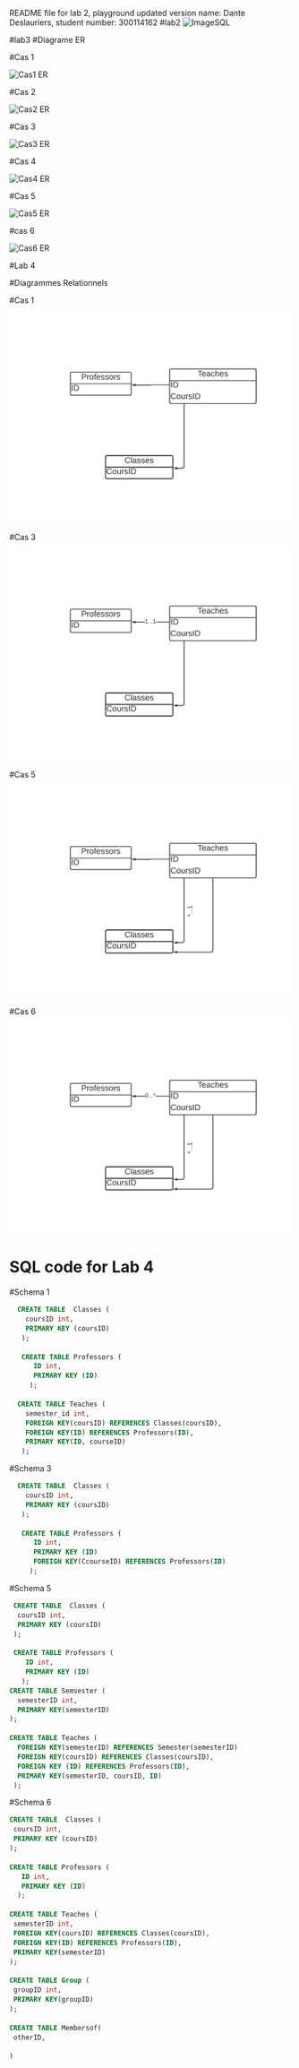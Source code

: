 README file for lab 2, playground updated version
name: Dante Deslauriers,
student number: 300114162
#lab2
![ImageSQL](https://github.com/ddesl069/csi2532_playground/blob/Lab02/sql.PNG?raw=true)

#lab3
#Diagrame ER

#Cas 1

![Cas1 ER](https://github.com/ddesl069/csi2532_playground/blob/Lab03/lab%2003/Cas1.png)

#Cas 2

![Cas2 ER](https://github.com/ddesl069/csi2532_playground/blob/Lab03/lab%2003/Cas2.png)

#Cas 3

![Cas3 ER](https://github.com/ddesl069/csi2532_playground/blob/Lab03/lab%2003/Cas3.png)

#Cas 4

![Cas4 ER](https://github.com/ddesl069/csi2532_playground/blob/Lab03/lab%2003/Cas4.png)

#Cas 5

![Cas5 ER](https://github.com/ddesl069/csi2532_playground/blob/Lab03/lab%2003/Cas5.png)

#cas 6

![Cas6 ER](https://github.com/ddesl069/csi2532_playground/blob/Lab03/lab%2003/Cas6.png)

#Lab 4

#Diagrammes Relationnels

#Cas 1
![Cas1 RE](https://github.com/ddesl069/csi2532_playground/blob/Lab04/lab%2004/Cas%201.png?raw=true)

#Cas 3
![Cas3 RE](https://github.com/ddesl069/csi2532_playground/blob/Lab04/lab%2004/Cas%203.png?raw=true)

#Cas 5
![Cas5 RE](https://github.com/ddesl069/csi2532_playground/blob/Lab04/lab%2004/Cas%205.png?raw=true)

#Cas 6
![Cas6 RE](https://github.com/ddesl069/csi2532_playground/blob/Lab04/lab%2004/Cas%206.png?raw=true)

# SQL code for Lab 4
#Schema 1
```sql
  CREATE TABLE  Classes (
    coursID int,
    PRIMARY KEY (coursID)
   );

   CREATE TABLE Professors (
      ID int,
      PRIMARY KEY (ID)
     );

  CREATE TABLE Teaches (
    semester_id int,
    FOREIGN KEY(coursID) REFERENCES Classes(coursID),
    FOREIGN KEY(ID) REFERENCES Professors(ID),
    PRIMARY KEY(ID, courseID)
   );
```
#Schema 3
```sql
  CREATE TABLE  Classes (
    coursID int,
    PRIMARY KEY (coursID)
   );

   CREATE TABLE Professors (
      ID int,
      PRIMARY KEY (ID)
      FOREIGN KEY(CcourseID) REFERENCES Professors(ID)
     );
 ```
#Schema 5
```sql
 CREATE TABLE  Classes (
  coursID int,
  PRIMARY KEY (coursID)
 );
  
 CREATE TABLE Professors (
    ID int,
    PRIMARY KEY (ID)
   );
CREATE TABLE Semsester (
  semesterID int,
  PRIMARY KEY(semesterID)
);

CREATE TABLE Teaches (
  FOREIGN KEY(semesterID) REFERENCES Semester(semesterID)
  FOREIGN KEY(coursID) REFERENCES Classes(coursID),
  FOREIGN KEY (ID) REFERENCES Professors(ID),
  PRIMARY KEY(semesterID, coursID, ID)
 );
 ```
 #Schema 6
 ```sql
 CREATE TABLE  Classes (
  coursID int,
  PRIMARY KEY (coursID)
 );
  
 CREATE TABLE Professors (
    ID int,
    PRIMARY KEY (ID)
   );

CREATE TABLE Teaches (
  semesterID int,
  FOREIGN KEY(coursID) REFERENCES Classes(coursID),
  FOREIGN KEY(ID) REFERENCES Professors(ID),
  PRIMARY KEY(semesterID)
 );
 
 CREATE TABLE Group (
  groupID int,
  PRIMARY KEY(groupID)
 );
 
 CREATE TABLE Membersof(
  otherID,
  
 )
 ```
